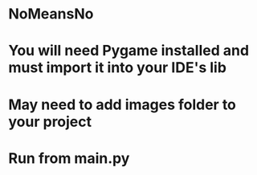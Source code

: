 # NoMeansNo
# You will need Pygame installed and must import it into your IDE's lib
# May need to add images folder to your project
# Run from main.py
